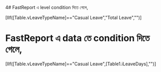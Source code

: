 4# FastReport এ level condition দিতে গেলে,

[IIf([Table.vLeaveTypeName]=="Casual Leave","Total Leave","")]

# FastReport এ data তে condition দিতে গেলে,
[IIf([Table.vLeaveTypeName]=="Casual Leave",[Table1.iLeaveDays],"")]
